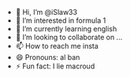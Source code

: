 - 👋 Hi, I’m @iSlaw33
- 👀 I’m interested in formula 1
- 🌱 I’m currently learning english
- 💞️ I’m looking to collaborate on ...
- 📫 How to reach me insta
- 😄 Pronouns: al ban
- ⚡ Fun fact: I lie macroud

<!---
iSlaw33/iSlaw33 is a ✨ special ✨ repository because its `README.md` (this file) appears on your GitHub profile.
You can click the Preview link to take a look at your changes.
--->
